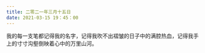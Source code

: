 ```yaml
---
title: 二零二一年三月十五日
date: 2021-03-15 19：45：00
---
```


我的每一支笔都记得我的名字，记得我吹不出褶皱的日子中的满腔热血，记得我手上的寸寸沟壑倒映着心中的万里山河。
